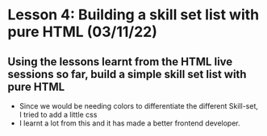 # Lesson 4: Building a skill set list with pure HTML (03/11/22)

## Using the lessons learnt from the HTML live sessions so far, build a simple skill set list with pure HTML

- Since we would be needing colors to differentiate the different Skill-set, I tried to add a little css
- I learnt a lot from this and it has made a better frontend developer.
